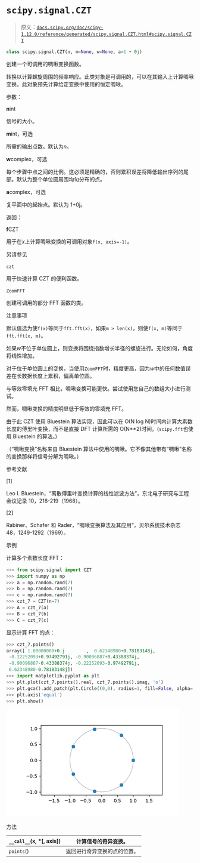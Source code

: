 # `scipy.signal.CZT`

> 原文：[`docs.scipy.org/doc/scipy-1.12.0/reference/generated/scipy.signal.CZT.html#scipy.signal.CZT`](https://docs.scipy.org/doc/scipy-1.12.0/reference/generated/scipy.signal.CZT.html#scipy.signal.CZT)

```py
class scipy.signal.CZT(n, m=None, w=None, a=1 + 0j)
```

创建一个可调用的啁啾变换函数。

转换以计算螺旋周围的频率响应。此类对象是可调用的，可以在其输入上计算啁啾变换。此对象预先计算给定变换中使用的恒定啁啾。

参数：

**n**int

信号的大小。

**m**int，可选

所需的输出点数。默认为*n*。

**w**complex，可选

每个步骤中点之间的比例。这必须是精确的，否则累积误差将降低输出序列的尾部。默认为整个单位圆周围均匀分布的点。

**a**complex，可选

复平面中的起始点。默认为 1+0j。

返回：

**f**CZT

用于在*x*上计算啁啾变换的可调用对象`f(x, axis=-1)`。

另请参见

`czt`

用于快速计算 CZT 的便利函数。

`ZoomFFT`

创建可调用的部分 FFT 函数的类。

注意事项

默认值选为使`f(x)`等同于`fft.fft(x)`，如果`m > len(x)`，则使`f(x, m)`等同于`fft.fft(x, m)`。

如果*w*不位于单位圆上，则变换将围绕指数增长半径的螺旋进行。无论如何，角度将线性增加。

对于位于单位圆上的变换，当使用`ZoomFFT`时，精度更高，因为*w*中的任何数值误差在长数据长度上累积，偏离单位圆。

与等效零填充 FFT 相比，啁啾变换可能更快。尝试使用您自己的数组大小进行测试。

然而，啁啾变换的精度明显低于等效的零填充 FFT。

由于此 CZT 使用 Bluestein 算法实现，因此可以在 O(N log N)时间内计算大素数长度的傅里叶变换，而不是直接 DFT 计算所需的 O(N**2)时间。(`scipy.fft`也使用 Bluestein 的算法。)

（“啁啾变换”名称来自 Bluestein 算法中使用的啁啾。它不像其他带有“啁啾”名称的变换那样将信号分解为啁啾。）

参考文献

[1]

Leo I. Bluestein，“离散傅里叶变换计算的线性滤波方法”，东北电子研究与工程会议记录 10，218-219（1968）。

[2]

Rabiner、Schafer 和 Rader，“啁啾变换算法及其应用”，贝尔系统技术杂志 48，1249-1292（1969）。

示例

计算多个素数长度 FFT：

```py
>>> from scipy.signal import CZT
>>> import numpy as np
>>> a = np.random.rand(7)
>>> b = np.random.rand(7)
>>> c = np.random.rand(7)
>>> czt_7 = CZT(n=7)
>>> A = czt_7(a)
>>> B = czt_7(b)
>>> C = czt_7(c) 
```

显示计算 FFT 的点：

```py
>>> czt_7.points()
array([ 1.00000000+0.j        ,  0.62348980+0.78183148j,
 -0.22252093+0.97492791j, -0.90096887+0.43388374j,
 -0.90096887-0.43388374j, -0.22252093-0.97492791j,
 0.62348980-0.78183148j])
>>> import matplotlib.pyplot as plt
>>> plt.plot(czt_7.points().real, czt_7.points().imag, 'o')
>>> plt.gca().add_patch(plt.Circle((0,0), radius=1, fill=False, alpha=.3))
>>> plt.axis('equal')
>>> plt.show() 
```

![../../_images/scipy-signal-CZT-1.png](img/e28671ed5533b26e575d29fe8bec6806.png)

方法

| `__call__`(x, *[, axis]) | 计算信号的奇异变换。 |
| --- | --- |
| `points`() | 返回进行奇异变换的点的位置。 |
